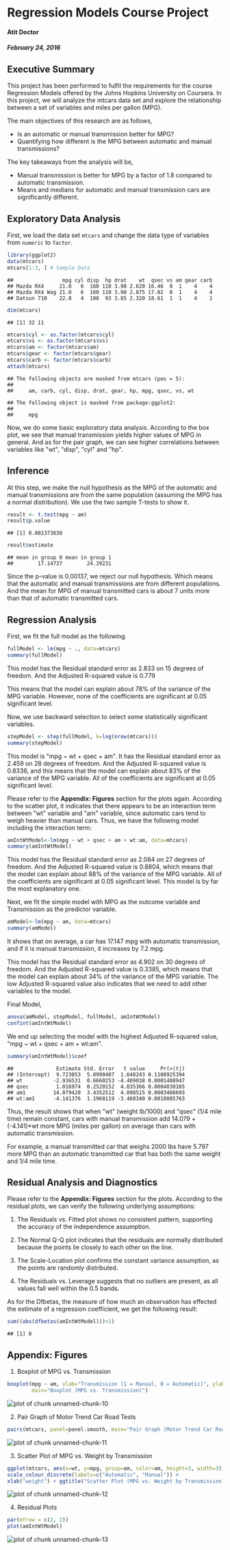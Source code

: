 Regression Models Course Project
==========================================
#### Atit Doctor
##### February 24, 2016



## Executive Summary  
This project has been performed to fulfil the requirements for the course Regression Models offered by the Johns Hopkins University on Coursera. In this project, we will analyze the mtcars data set and explore the relationship between a set of variables and miles per gallon (MPG).

The main objectives of this research are as follows,
* Is an automatic or manual transmission better for MPG?
* Quantifying how different is the MPG between automatic and manual transmissions?


The key takeaways from the analysis will be,
* Manual transmission is better for MPG by a factor of 1.8 compared to automatic transmission.
* Means and medians for automatic and manual transmission cars are significantly different.



## Exploratory Data Analysis  
First, we load the data set `mtcars` and change the data type of variables from `numeric` to `factor`.


```r
library(ggplot2)
data(mtcars)
mtcars[1:3, ] # Sample Data
```

```
##                mpg cyl disp  hp drat    wt  qsec vs am gear carb
## Mazda RX4     21.0   6  160 110 3.90 2.620 16.46  0  1    4    4
## Mazda RX4 Wag 21.0   6  160 110 3.90 2.875 17.02  0  1    4    4
## Datsun 710    22.8   4  108  93 3.85 2.320 18.61  1  1    4    1
```

```r
dim(mtcars)
```

```
## [1] 32 11
```

```r
mtcars$cyl <- as.factor(mtcars$cyl)
mtcars$vs <- as.factor(mtcars$vs)
mtcars$am <- factor(mtcars$am)
mtcars$gear <- factor(mtcars$gear)
mtcars$carb <- factor(mtcars$carb)
attach(mtcars)
```

```
## The following objects are masked from mtcars (pos = 5):
## 
##     am, carb, cyl, disp, drat, gear, hp, mpg, qsec, vs, wt
```

```
## The following object is masked from package:ggplot2:
## 
##     mpg
```

Now, we do some basic exploratory data analysis. According to the box plot, we see that manual transmission yields higher values of MPG in general. And as for the pair graph, we can see higher correlations between variables like "wt", "disp", "cyl" and "hp".



## Inference  
At this step, we make the null hypothesis as the MPG of the automatic and manual transmissions are from the same population (assuming the MPG has a normal distribution). We use the two sample T-tests to show it.  


```r
result <- t.test(mpg ~ am)
result$p.value
```

```
## [1] 0.001373638
```

```r
result$estimate
```

```
## mean in group 0 mean in group 1 
##        17.14737        24.39231
```

Since the p-value is 0.00137, we reject our null hypothesis. Which means that the automatic and manual transmissions are from different populations. And the mean for MPG of manual transmitted cars is about 7 units more than that of automatic transmitted cars.  



## Regression Analysis  

First, we fit the full model as the following. 


```r
fullModel <- lm(mpg ~ ., data=mtcars)
summary(fullModel) 
```

This model has the Residual standard error as 2.833 on 15 degrees of freedom. And the Adjusted R-squared value is 0.779

This means that the model can explain about 78% of the variance of the MPG variable. However, none of the coefficients are significant at 0.05 significant level.  

Now, we use backward selection to select some statistically significant variables.


```r
stepModel <- step(fullModel, k=log(nrow(mtcars)))
summary(stepModel)
```

This model is "mpg ~ wt + qsec + am". It has the Residual standard error as 2.459 on 28 degrees of freedom. And the Adjusted R-squared value is 0.8336, and this means that the model can explain about 83% of the variance of the MPG variable. All of the coefficients are significant at 0.05 significant level.    

Please refer to the **Appendix: Figures** section for the plots again. According to the scatter plot, it indicates that there appears to be an interaction term between "wt" variable and "am" variable, since automatic cars tend to weigh heavier than manual cars. Thus, we have the following model including the interaction term:  


```r
amIntWtModel<-lm(mpg ~ wt + qsec + am + wt:am, data=mtcars)
summary(amIntWtModel) 
```

This model has the Residual standard error as 2.084 on 27 degrees of freedom. And the Adjusted R-squared value is 0.8804, which means that the model can explain about 88% of the variance of the MPG variable. All of the coefficients are significant at 0.05 significant level. This model is by far the most explanatory one.  

Next, we fit the simple model with MPG as the outcome variable and Transmission as the predictor variable.  


```r
amModel<-lm(mpg ~ am, data=mtcars)
summary(amModel)
```

It shows that on average, a car has 17.147 mpg with automatic transmission, and if it is manual transmission, it increases by 7.2 mpg. 

This model has the Residual standard error as 4.902 on 30 degrees of freedom. And the Adjusted R-squared value is 0.3385, which means that the model can explain about 34% of the variance of the MPG variable. The low Adjusted R-squared value also indicates that we need to add other variables to the model.  

Final Model,  


```r
anova(amModel, stepModel, fullModel, amIntWtModel) 
confint(amIntWtModel)
```

We end up selecting the model with the highest Adjusted R-squared value, "mpg ~ wt + qsec + am + wt:am".  


```r
summary(amIntWtModel)$coef
```

```
##              Estimate Std. Error   t value     Pr(>|t|)
## (Intercept)  9.723053  5.8990407  1.648243 0.1108925394
## wt          -2.936531  0.6660253 -4.409038 0.0001488947
## qsec         1.016974  0.2520152  4.035366 0.0004030165
## am1         14.079428  3.4352512  4.098515 0.0003408693
## wt:am1      -4.141376  1.1968119 -3.460340 0.0018085763
```

Thus, the result shows that when "wt" (weight lb/1000) and "qsec" (1/4 mile time) remain constant, cars with manual transmission add 14.079 + (-4.141)*wt more MPG (miles per gallon) on average than cars with automatic transmission. 

For example, a manual transmitted car that weighs 2000 lbs have 5.797 more MPG than an automatic transmitted car that has both the same weight and 1/4 mile time.  



## Residual Analysis and Diagnostics  
Please refer to the **Appendix: Figures** section for the plots. According to the residual plots, we can verify the following underlying assumptions:  

1. The Residuals vs. Fitted plot shows no consistent pattern, supporting the accuracy of the independence assumption.  

2. The Normal Q-Q plot indicates that the residuals are normally distributed because the points lie closely to each other on the line.  

3. The Scale-Location plot confirms the constant variance assumption, as the points are randomly distributed.  

4. The Residuals vs. Leverage suggests that no outliers are present, as all values fall well within the 0.5 bands.  

As for the Dfbetas, the measure of how much an observation has effected the estimate of a regression coefficient, we get the following result:  


```r
sum((abs(dfbetas(amIntWtModel)))>1)
```

```
## [1] 0
```



## Appendix: Figures  
1. Boxplot of MPG vs. Transmission  


```r
boxplot(mpg ~ am, xlab="Transmission (1 = Manual, 0 = Automatic)", ylab="MPG",
        main="Boxplot (MPG vs. Transmission)")
```

![plot of chunk unnamed-chunk-10](figure/unnamed-chunk-10-1.png)

2. Pair Graph of Motor Trend Car Road Tests  


```r
pairs(mtcars, panel=panel.smooth, main="Pair Graph (Motor Trend Car Road Tests)")
```

![plot of chunk unnamed-chunk-11](figure/unnamed-chunk-11-1.png)

3. Scatter Plot of MPG vs. Weight by Transmission  


```r
ggplot(mtcars, aes(x=wt, y=mpg, group=am, color=am, height=3, width=3)) + geom_point() +  
scale_colour_discrete(labels=c("Automatic", "Manual")) + 
xlab("weight") + ggtitle("Scatter Plot (MPG vs. Weight by Transmission)")
```

![plot of chunk unnamed-chunk-12](figure/unnamed-chunk-12-1.png)

4. Residual Plots


```r
par(mfrow = c(2, 2))
plot(amIntWtModel)
```

![plot of chunk unnamed-chunk-13](figure/unnamed-chunk-13-1.png)

